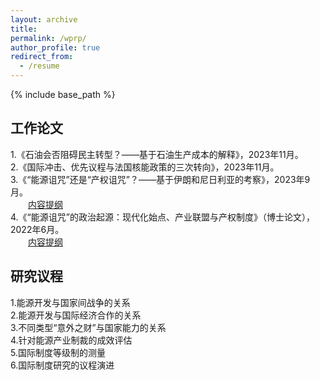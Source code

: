 ```yaml
---
layout: archive
title: 
permalink: /wprp/
author_profile: true
redirect_from:
  - /resume
---
```


{% include base_path %}

## 工作论文

1.《石油会否阻碍民主转型？——基于石油生产成本的解释》，2023年11月。<br>
2.《国际冲击、优先议程与法国核能政策的三次转向》，2023年11月。<br>
3.《“能源诅咒”还是“产权诅咒”？——基于伊朗和尼日利亚的考察》，2023年9月。<br>
   &emsp;&emsp;[内容提纲](http://sym915.github.io/files/wprp2.pdf) <br>
4.《“能源诅咒”的政治起源：现代化始点、产业联盟与产权制度》（博士论文），2022年6月。<br>
   &emsp;&emsp;[内容提纲](http://sym915.github.io/files/wprp1.pdf) <br>

   
## 研究议程

1.能源开发与国家间战争的关系<br>
2.能源开发与国际经济合作的关系<br>
3.不同类型“意外之财”与国家能力的关系<br>
4.针对能源产业制裁的成效评估<br>
5.国际制度等级制的测量<br>
6.国际制度研究的议程演进<br>

